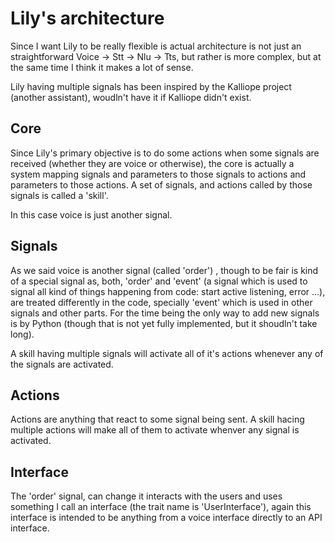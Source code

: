 # Lily's architecture

Since I want Lily to be really flexible is actual architecture is not just an
straightforward Voice -> Stt -> Nlu -> Tts, but rather is more complex, but 
at the same time I think it makes a lot of sense.

Lily having multiple signals has been inspired by the Kalliope project
(another assistant), woudln't have it if Kalliope didn't exist.

## Core

Since Lily's primary objective is to do some actions when some signals are
received (whether they are voice or otherwise), the core is actually a system
mapping signals and parameters to those signals to actions and parameters to 
those actions. A set of signals, and actions called by those signals is called a
'skill'.

In this case voice is just another signal.

## Signals

As we said voice is another signal (called 'order') , though to be fair is kind
of a special signal as, both, 'order' and 'event' (a signal which is used to
signal all kind of things happening from code: start active listening, error ...),
are treated differently in the code, specially 'event' which is used in other signals
and other parts. For the time being the only way to add new signals is by Python
(though that is not yet fully implemented, but it shoudln't take long).

A skill having multiple signals will activate all of it's actions whenever any
of the signals are activated.

## Actions

Actions are anything that react to some signal being sent. A skill hacing multiple
actions will make all of them to activate whenver any signal is activated.

## Interface

The 'order' signal, can change it interacts with the users and uses something
I call an interface (the trait name is 'UserInterface'), again this interface
is intended to be anything from a voice interface directly to an API interface.